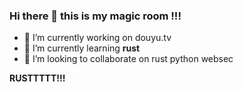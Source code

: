 ### Hi there 👋 this is my magic room !!!

- 🔭 I’m currently working on douyu.tv
- 🌱 I’m currently learning **rust**
- 👯 I’m looking to collaborate on rust python websec


 **RUSTTTTT!!!**
